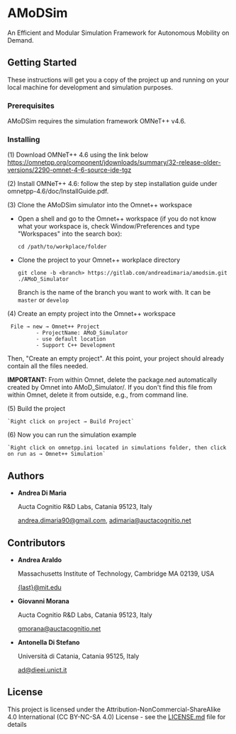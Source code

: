 # AMoDSim

An Efficient and Modular Simulation Framework for Autonomous Mobility on Demand.

## Getting Started

These instructions will get you a copy of the project up and running on your local machine for development and simulation purposes. 

### Prerequisites

AMoDSim requires the simulation framework OMNeT++ v4.6.

### Installing

(1) Download OMNeT++ 4.6 using the link below
    <https://omnetpp.org/component/jdownloads/summary/32-release-older-versions/2290-omnet-4-6-source-ide-tgz>

(2) Install OMNeT++ 4.6: follow the step by step installation guide under omnetpp-4.6/doc/InstallGuide.pdf.

(3) Clone the AMoDSim simulator into the Omnet++ workspace

*  Open a shell and go to the Omnet++ workspace (if you do not know what your workspace is, check Window/Preferences and type "Workspaces" into the search box):

    `cd /path/to/workplace/folder`

*  Clone the project to your Omnet++ workplace directory

    `git clone -b <branch> https://gitlab.com/andreadimaria/amodsim.git ./AMoD_Simulator`

    Branch is the name of the branch you want to work with. It can be `master` or `develop`
 
(4) Create an empty project into the Omnet++ workspace

   ```
    File → new → Omnet++ Project 
            - ProjectName: AMoD_Simulator
            - use default location
            - Support C++ Development
   ```
Then, "Create an empty project".
At this point, your project should already contain all the files needed.

**IMPORTANT:**
From within Omnet, delete the package.ned automatically created by Omnet into AMoD_Simulator/. If you don't find this file from within Omnet, delete it from outside, e.g., from command line.
 
 
(5) Build the project

    `Right click on project → Build Project`
    
(6) Now you can run the simulation example

    `Right click on omnetpp.ini located in simulations folder, then click on run as → Omnet++ Simulation`

## Authors

* **Andrea Di Maria** 

    Aucta Cognitio R&amp;D Labs, Catania 95123, Italy
    
    <andrea.dimaria90@gmail.com>, <adimaria@auctacognitio.net>

## Contributors

* **Andrea Araldo**

    Massachusetts Institute of Technology, Cambridge MA 02139, USA
    
    <{last}@mit.edu>

* **Giovanni Morana** 

    Aucta Cognitio R&amp;D Labs, Catania 95123, Italy
    
    <gmorana@auctacognitio.net>
    
* **Antonella Di Stefano**

    Università di Catania, Catania 95125, Italy
    
    <ad@dieei.unict.it>

## License

This project is licensed under the Attribution-NonCommercial-ShareAlike 4.0 International (CC BY-NC-SA 4.0) License - see the [LICENSE.md](LICENSE.md) file for details